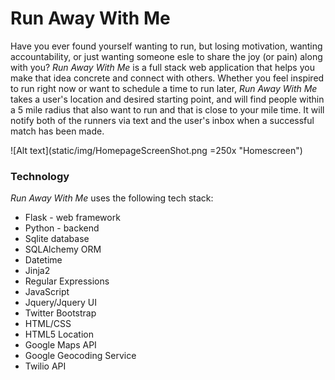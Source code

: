 # Run Away With Me

Have you ever found yourself wanting to run, but losing motivation, wanting accountability, or just wanting someone esle to share the joy (or pain) along with you? *Run Away With Me* is a full stack web application that helps you make that idea concrete and connect with others. Whether you feel inspired to run right now or want to schedule a time to run later,  *Run Away With Me* takes a user's location and desired starting point, and  will find people within a 5 mile radius that also want to run and that is close to your mile time. It will notify both of the runners via text and the user's inbox when a successful match has been made. 

![Alt text](static/img/HomepageScreenShot.png =250x "Homescreen")

### Technology
*Run Away With Me* uses the following tech stack:

* Flask - web framework
* Python - backend
* Sqlite database
* SQLAlchemy ORM
* Datetime
* Jinja2
* Regular Expressions
* JavaScript
* Jquery/Jquery UI
* Twitter Bootstrap
* HTML/CSS
* HTML5 Location
* Google Maps API
* Google Geocoding Service
* Twilio API
